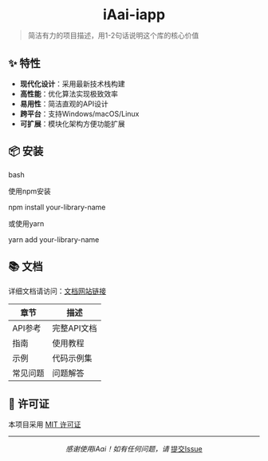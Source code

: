 <h1 align="center" style="margin-bottom: 10px">iAai-iapp</h1>



> 简洁有力的项目描述，用1-2句话说明这个库的核心价值

## ✨ 特性

- **现代化设计**：采用最新技术栈构建
- **高性能**：优化算法实现极致效率
- **易用性**：简洁直观的API设计
- **跨平台**：支持Windows/macOS/Linux
- **可扩展**：模块化架构方便功能扩展

## 📦 安装

bash

使用npm安装

npm install your-library-name

或使用yarn

yarn add your-library-name

## 📚 文档

详细文档请访问：[文档网站链接](https://your-docs-site.com)

| 章节 | 描述 |
|------|------|
| API参考 | 完整API文档 |
| 指南 | 使用教程 |
| 示例 | 代码示例集 |
| 常见问题 | 问题解答 |

## 📜 许可证

本项目采用 [MIT 许可证](LICENSE)

---

<p align="center">
  <em>感谢使用iAai！如有任何问题，请</em>
  <a href="https://github.com/131ccd8/yourrepo/issues">提交Issue</a>
</p>
